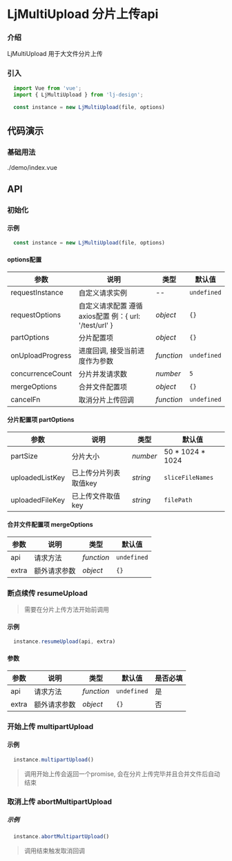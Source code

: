 # LjMultiUpload 分片上传api

### 介绍
LjMultiUpload 用于大文件分片上传
### 引入

```js
  import Vue from 'vue';
  import { LjMultiUpload } from 'lj-design';
  
  const instance = new LjMultiUpload(file, options)
```

## 代码演示

### 基础用法

<demo-code>./demo/index.vue</demo-code>

## API

### 初始化

#### 示例

```js
  const instance = new LjMultiUpload(file, options)
```

#### options配置

| 参数 | 说明 | 类型 |  默认值 |
|------|------|-----|---------|
| requestInstance | 自定义请求实例 | -- | `undefined` |
| requestOptions | 自定义请求配置 遵循axios配置 例：{ url: '/test/url' } | _object_ | `{}` |
| partOptions | 分片配置项 | _object_ | `{}` |
| onUploadProgress | 进度回调, 接受当前进度作为参数 | _function_ | `undefined` |
| concurrenceCount | 分片并发请求数 | _number_ | `5` |
| mergeOptions | 合并文件配置项 | _object_ | `{}` |
| cancelFn | 取消分片上传回调 | _function_ | `undefined` |

#### 分片配置项 partOptions

| 参数 | 说明 | 类型 |  默认值 |
|------|------|-----|---------|
| partSize | 分片大小 | _number_ | 50 * 1024 * 1024 |
| uploadedListKey | 已上传分片列表取值key | _string_ | `sliceFileNames` |
| uploadedFileKey | 已上传文件取值key | _string_ | `filePath` |

#### 合并文件配置项 mergeOptions

| 参数 | 说明 | 类型 |  默认值 |
|------|------|-----|---------|
| api | 请求方法 | _function_ | `undefined` |
| extra | 额外请求参数 | _object_ | `{}` |

### 断点续传 resumeUpload

> 需要在分片上传方法开始前调用

#### 示例

```js
  instance.resumeUpload(api, extra)
```

#### 参数

| 参数 | 说明 | 类型 |  默认值 | 是否必填 |
|------|------|-----|---------|----------|
| api | 请求方法 | _function_ | `undefined` | 是 |
| extra | 额外请求参数 | _object_ | `{}` | 否 |

### 开始上传 multipartUpload

#### 示例

```js
  instance.multipartUpload()
```

> 调用开始上传会返回一个promise, 会在分片上传完毕并且合并文件后自动结束

### 取消上传 abortMultipartUpload

##### 示例

```js
  instance.abortMultipartUpload()
```

> 调用结束触发取消回调